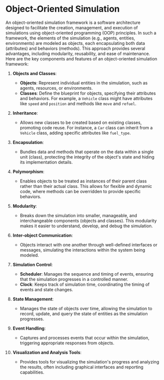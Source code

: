 # Object-Oriented Simulation

An object-oriented simulation framework is a software architecture designed to facilitate the creation, management, and execution of simulations using object-oriented programming (OOP) principles. In such a framework, the elements of the simulation (e.g., agents, entities, environments) are modeled as objects, each encapsulating both data (attributes) and behaviors (methods). This approach provides several advantages, including modularity, reusability, and ease of maintenance. Here are the key components and features of an object-oriented simulation framework:

1. **Objects and Classes**:
   - **Objects**: Represent individual entities in the simulation, such as agents, resources, or environments.
   - **Classes**: Define the blueprint for objects, specifying their attributes and behaviors. For example, a `Vehicle` class might have attributes like `speed` and `position` and methods like `move` and `refuel`.

2. **Inheritance**:
   - Allows new classes to be created based on existing classes, promoting code reuse. For instance, a `Car` class can inherit from a `Vehicle` class, adding specific attributes like `fuel_type`.

3. **Encapsulation**:
   - Bundles data and methods that operate on the data within a single unit (class), protecting the integrity of the object's state and hiding its implementation details.

4. **Polymorphism**:
   - Enables objects to be treated as instances of their parent class rather than their actual class. This allows for flexible and dynamic code, where methods can be overridden to provide specific behaviors.

5. **Modularity**:
   - Breaks down the simulation into smaller, manageable, and interchangeable components (objects and classes). This modularity makes it easier to understand, develop, and debug the simulation.

6. **Inter-object Communication**:
   - Objects interact with one another through well-defined interfaces or messages, simulating the interactions within the system being modeled.

7. **Simulation Control**:
   - **Scheduler**: Manages the sequence and timing of events, ensuring that the simulation progresses in a controlled manner.
   - **Clock**: Keeps track of simulation time, coordinating the timing of events and state changes.

8. **State Management**:
   - Manages the state of objects over time, allowing the simulation to record, update, and query the state of entities as the simulation progresses.

9. **Event Handling**:
   - Captures and processes events that occur within the simulation, triggering appropriate responses from objects.

10. **Visualization and Analysis Tools**:
    - Provides tools for visualizing the simulation's progress and analyzing the results, often including graphical interfaces and reporting capabilities.
